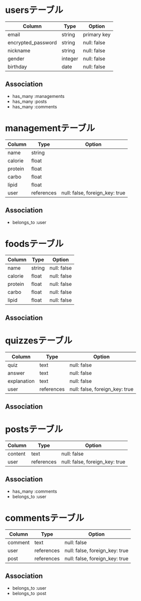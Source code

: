 # usersテーブル

| Column             | Type    | Option      |
| ------------------ | ------- | ----------- |
| email              | string  | primary key |
| encrypted_password | string  | null: false |
| nickname           | string  | null: false |
| gender             | integer | null: false |
| birthday           | date    | null: false |

## Association

- has_many :managements
- has_many :posts
- has_many :comments

# managementテーブル

| Column     | Type       | Option                         |
| ---------- | ---------- | ------------------------------ |
| name       | string     |                                |
| calorie    | float      |                                |
| protein    | float      |                                |
| carbo      | float      |                                |
| lipid      | float      |                                |
| user       | references | null: false, foreign_key: true |

## Association

- belongs_to :user

# foodsテーブル

| Column     | Type       | Option                         |
| ---------- | ---------- | ------------------------------ |
| name       | string     | null: false                    |
| calorie    | float      | null: false                    |
| protein    | float      | null: false                    |
| carbo      | float      | null: false                    |
| lipid      | float      | null: false                    |

## Association


# quizzesテーブル

| Column      | Type       | Option                         |
| ----------- | ---------- | ------------------------------ |
| quiz        | text       | null: false                    |
| answer      | text       | null: false                    |
| explanation | text       | null: false                    |
| user        | references | null: false, foreign_key: true |

## Association


# postsテーブル

| Column    | Type       | Option                         |
| --------- | ---------- | ------------------------------ |
| content   | text       | null: false                    |
| user      | references | null: false, foreign_key: true |

## Association

- has_many :comments
- belongs_to :user

# commentsテーブル

| Column    | Type       | Option                         |
| --------- | ---------- | ------------------------------ |
| comment   | text       | null: false                    |
| user      | references | null: false, foreign_key: true |
| post      | references | null: false, foreign_key: true |

## Association

- belongs_to :user
- belongs_to :post
